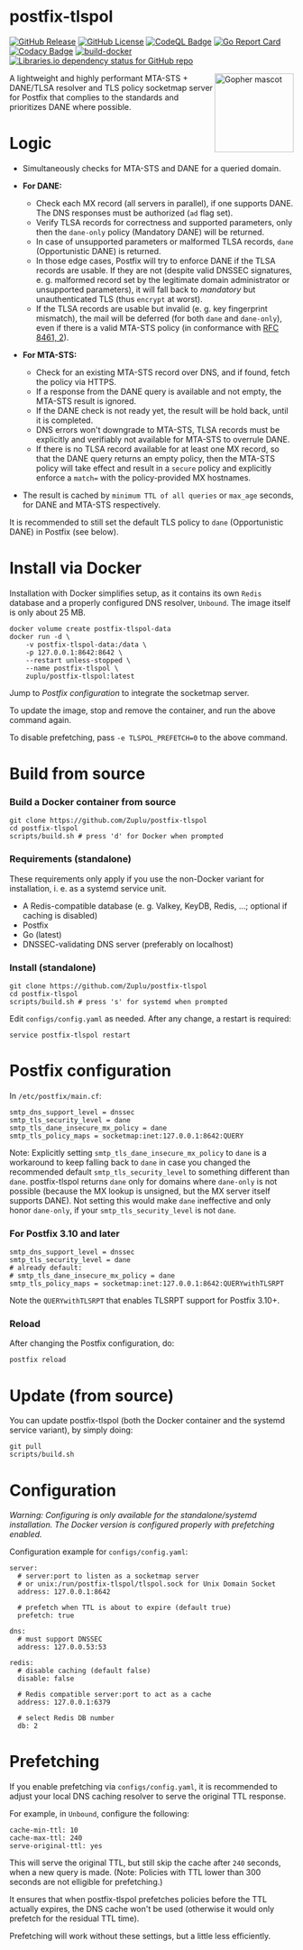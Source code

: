 # postfix-tlspol

[![GitHub Release](https://img.shields.io/github/v/release/Zuplu/postfix-tlspol)](https://github.com/Zuplu/postfix-tlspol/releases/latest) [![GitHub License](https://img.shields.io/github/license/Zuplu/postfix-tlspol)](https://github.com/Zuplu/postfix-tlspol/blob/main/LICENSE) [![CodeQL Badge](https://github.com/Zuplu/postfix-tlspol/actions/workflows/github-code-scanning/codeql/badge.svg)](https://github.com/Zuplu/postfix-tlspol/actions/workflows/github-code-scanning/codeql/) [![Go Report Card](https://goreportcard.com/badge/github.com/Zuplu/postfix-tlspol)](https://goreportcard.com/report/github.com/Zuplu/postfix-tlspol) [![Codacy Badge](https://app.codacy.com/project/badge/Grade/98f114fa07ac4daa89495e5248d4c76b)](https://app.codacy.com/gh/Zuplu/postfix-tlspol/dashboard?utm_source=gh&utm_medium=referral&utm_content=&utm_campaign=Badge_grade) [![build-docker](https://img.shields.io/github/actions/workflow/status/Zuplu/postfix-tlspol/build-docker.yaml?branch=main&event=push&logo=docker&logoColor=white&label=Docker&color=%232496ED)](https://hub.docker.com/r/zuplu/postfix-tlspol/tags) [![Libraries.io dependency status for GitHub repo](https://img.shields.io/librariesio/github/Zuplu/postfix-tlspol)](https://github.com/Zuplu/postfix-tlspol/blob/main/go.mod)

[<img src="https://zuplu.com/mascot.svg" width="140em" align="right" alt="Gopher mascot" />](#)

A lightweight and highly performant MTA-STS + DANE/TLSA resolver and TLS policy socketmap server for Postfix that complies to the standards and prioritizes DANE where possible.

# Logic

- Simultaneously checks for MTA-STS and DANE for a queried domain.

- **For DANE:**
  - Check each MX record (all servers in parallel), if one supports DANE. The DNS responses must be authorized (`ad` flag set).
  - Verify TLSA records for correctness and supported parameters, only then the `dane-only` policy (Mandatory DANE) will be returned.
  - In case of unsupported parameters or malformed TLSA records, `dane` (Opportunistic DANE) is returned.
  - In those edge cases, Postfix will try to enforce DANE if the TLSA records are usable. If they are not (despite valid DNSSEC signatures, e. g. malformed record set by the legitimate domain administrator or unsupported parameters), it will fall back to *mandatory* but unauthenticated TLS (thus `encrypt` at worst).
  - If the TLSA records are usable but invalid (e. g. key fingerprint mismatch), the mail will be deferred (for both `dane` and `dane-only`), even if there is a valid MTA-STS policy (in conformance with [RFC 8461, 2](https://www.rfc-editor.org/rfc/rfc8461#section-2)).

- **For MTA-STS:**
  - Check for an existing MTA-STS record over DNS, and if found, fetch the policy via HTTPS.
  - If a response from the DANE query is available and not empty, the MTA-STS result is ignored.
  - If the DANE check is not ready yet, the result will be hold back, until it is completed.
  - DNS errors won't downgrade to MTA-STS, TLSA records must be explicitly and verifiably not available for MTA-STS to overrule DANE.
  - If there is no TLSA record available for at least one MX record, so that the DANE query returns an empty policy, then the MTA-STS policy will take effect and result in a `secure` policy and explicitly enforce a `match=` with the policy-provided MX hostnames.

- The result is cached by `minimum TTL of all queries` or `max_age` seconds, for DANE and MTA-STS respectively.

It is recommended to still set the default TLS policy to `dane` (Opportunistic DANE) in Postfix (see below).

# Install via Docker

Installation with Docker simplifies setup, as it contains its own `Redis` database and a properly configured DNS resolver, `Unbound`. The image itself is only about 25 MB.

```
docker volume create postfix-tlspol-data
docker run -d \
    -v postfix-tlspol-data:/data \
    -p 127.0.0.1:8642:8642 \
    --restart unless-stopped \
    --name postfix-tlspol \
    zuplu/postfix-tlspol:latest
```

Jump to *Postfix configuration* to integrate the socketmap server.

To update the image, stop and remove the container, and run the above command again.

To disable prefetching, pass `-e TLSPOL_PREFETCH=0` to the above command.

# Build from source

### Build a Docker container from source

```
git clone https://github.com/Zuplu/postfix-tlspol
cd postfix-tlspol
scripts/build.sh # press 'd' for Docker when prompted
```

### Requirements (standalone)

These requirements only apply if you use the non-Docker variant for installation, i. e. as a systemd service unit.

- A Redis-compatible database (e. g. Valkey, KeyDB, Redis, ...; optional if caching is disabled)
- Postfix
- Go (latest)
- DNSSEC-validating DNS server (preferably on localhost)

### Install (standalone)

```
git clone https://github.com/Zuplu/postfix-tlspol
cd postfix-tlspol
scripts/build.sh # press 's' for systemd when prompted
```

Edit `configs/config.yaml` as needed. After any change, a restart is required:
```
service postfix-tlspol restart
```

# Postfix configuration

In `/etc/postfix/main.cf`:

```
smtp_dns_support_level = dnssec
smtp_tls_security_level = dane
smtp_tls_dane_insecure_mx_policy = dane
smtp_tls_policy_maps = socketmap:inet:127.0.0.1:8642:QUERY
```

Note: Explicitly setting `smtp_tls_dane_insecure_mx_policy` to `dane` is a workaround to keep falling back to `dane` in case you changed the recommended default `smtp_tls_security_level` to something different than `dane`. postfix-tlspol returns `dane` only for domains where `dane-only` is not possible (because the MX lookup is unsigned, but the MX server itself supports DANE). Not setting this would make `dane` ineffective and only honor `dane-only`, if your `smtp_tls_security_level` is not `dane`.

### For Postfix 3.10 and later

```
smtp_dns_support_level = dnssec
smtp_tls_security_level = dane
# already default:
# smtp_tls_dane_insecure_mx_policy = dane
smtp_tls_policy_maps = socketmap:inet:127.0.0.1:8642:QUERYwithTLSRPT
```

Note the `QUERYwithTLSRPT` that enables TLSRPT support for Postfix 3.10+.

### Reload

After changing the Postfix configuration, do:
```
postfix reload
```

# Update (from source)

You can update postfix-tlspol (both the Docker container and the systemd service variant), by simply doing:
```
git pull
scripts/build.sh
```

# Configuration

_*Warning:* Configuring is only available for the standalone/systemd installation. The Docker version is configured properly with prefetching enabled._

Configuration example for `configs/config.yaml`:
```
server:
  # server:port to listen as a socketmap server
  # or unix:/run/postfix-tlspol/tlspol.sock for Unix Domain Socket
  address: 127.0.0.1:8642

  # prefetch when TTL is about to expire (default true)
  prefetch: true

dns:
  # must support DNSSEC
  address: 127.0.0.53:53

redis:
  # disable caching (default false)
  disable: false

  # Redis compatible server:port to act as a cache
  address: 127.0.0.1:6379

  # select Redis DB number
  db: 2
```

# Prefetching

If you enable prefetching via `configs/config.yaml`, it is recommended to adjust your local DNS caching resolver to serve the original TTL response.

For example, in `Unbound`, configure the following:
```
cache-min-ttl: 10
cache-max-ttl: 240
serve-original-ttl: yes
```
This will serve the original TTL, but still skip the cache after `240` seconds, when a new query is made. (Note: Policies with TTL lower than 300 seconds are not elligible for prefetching.)

It ensures that when postfix-tlspol prefetches policies before the TTL actually expires, the DNS cache won't be used (otherwise it would only prefetch for the residual TTL time).

Prefetching will work without these settings, but a little less efficiently.
